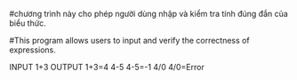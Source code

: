 #chương trình này cho phép người dùng nhập và kiểm tra tính đúng đắn của biểu thức.

#This program allows users to input and verify the correctness of expressions.

INPUT   1+3     OUTPUT  1+3=4
        4-5             4-5=-1
        4/0             4/0=Error